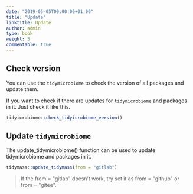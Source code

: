 ```yaml
---
date: "2019-05-05T00:00:00+01:00"
title: "Update"
linktitle: Update
author: admin
type: book
weight: 5
commentable: true
---
```




## Check version

You can use the `tidymicrobiome` to check the version of all packages and update them.

If you want to check if there are updates for `tidymicrobiome` and packages in it. Just check it like this.


```r
tidyicrobiome::check_tidyicrobiome_version()
```

## Update `tidymicrobiome`

The update_tidymicrobiome() function can be used to update tidymicrobiome and packages in it.


```r
tidymass::update_tidymass(from = "gitlab")
```

> If the from = "gitlab" doesn’t work, try set it as from = "github" or from = "gitee".
